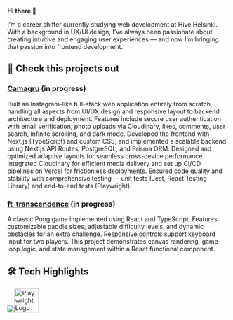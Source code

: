 **Hi there 👋**

I’m a career shifter currently studying web development at Hive Helsinki. With a background in UX/UI design, I’ve always been passionate about creating intuitive and engaging user experiences — and now I’m bringing that passion into frontend development.

## 🚀 Check this projects out
### [Camagru](https://github.com/vkuznets23/camagru.git) **(in progress)**

Built an Instagram-like full-stack web application entirely from scratch, handling all aspects from UI/UX design and responsive layout to backend architecture and deployment. Features include secure user authentication with email verification, photo uploads via Cloudinary, likes, comments, user search, infinite scrolling, and dark mode.
Developed the frontend with Next.js (TypeScript) and custom CSS, and implemented a scalable backend using Next.js API Routes, PostgreSQL, and Prisma ORM. Designed and optimized adaptive layouts for seamless cross-device performance. Integrated Cloudinary for efficient media delivery and set up CI/CD pipelines on Vercel for frictionless deployments.
Ensured code quality and stability with comprehensive testing — unit tests (Jest, React Testing Library) and end-to-end tests (Playwright).

### [ft_transcendence](https://github.com/vkuznets23/ft_transcendence.git) **(in progress)**
A classic Pong game implemented using React and TypeScript. Features customizable paddle sizes, adjustable difficulty levels, and dynamic obstacles for an extra challenge. Responsive controls support keyboard input for two players. This project demonstrates canvas rendering, game loop logic, and state management within a React functional component.


## 🛠️ Tech Highlights
![](https://skillicons.dev/icons?i=html,css,javascript,typescript,c,cpp,react,nodejs,express,nextjs,postman,jest)<img src="https://playwright.dev/img/playwright-logo.svg" width="55" alt="Playwright Logo">



